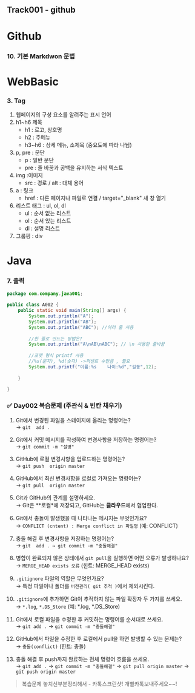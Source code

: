 ## Track001 -  github

# Github   
### 10. 기본 Markdwon 문법

# WebBasic
### 3. Tag
1. 웹페이지의 구성 요소를 알려주는 표시 언어
2. h1~h6 제목
   - h1 : 로고, 상호명
   - h2 : 주메뉴
   - h3~h6 : 상세 메뉴, 소제목 (중요도에 따라 나뉨)
3. p, pre : 문단
   - p : 일반 문단
   - pre : 줄 바꿈과 공백을 유지하는 서식 텍스트
4. img :이미지 
   - src : 경로 / alt : 대체 용어 
5. a : 링크 
   - href : 다른 페이지나 파일로 연결 / target="_blank" 새 창 열기
6. 리스트 태그 : ul, ol, dl
   - ul : 순서 없는 리스트
   - ol : 순서 있는 리스트
   - dl : 설명 리스트 
7. 그룹핑 : div


# Java
### 7. 출력
```java
package com.company.java001;

public class A002 {
	public static void main(String[] args) {
		System.out.println("A");
		System.out.println("AB");
		System.out.println("ABC"); //여러 줄 사용
		
		//한 줄로 만드는 방법은?
		System.out.println("A\nAB\nABC"); // \n 사용한 줄바꿈
		
		//포맷 형식 printf 사용
		//%s(문자), %d(숫자) ->퍼센트 수만큼 , 필요
		System.out.printf("이름:%s	나이:%d","길동",12);
		
	}

}
```




### ✅ Day002 복습문제 (주관식 & 빈칸 채우기)

1. Git에서 변경된 파일을 스테이지에 올리는 명령어는?  
   → `git  add .`

2. Git에서 커밋 메시지를 작성하여 변경사항을 저장하는 명령어는?  
   → `git commit -m "설명"`

3. GitHub에 로컬 변경사항을 업로드하는 명령어는?  
   → `git push  origin master`

4. GitHub에서 최신 변경사항을 로컬로 가져오는 명령어는?  
   → `git pull  origin master`

5. Git과 GitHub의 관계를 설명하세요.  
   → Git은 **로컬*에 저장되고, GitHub는 **클라우드**에서 협업한다.

6. Git에서 충돌이 발생했을 때 나타나는 메시지는 무엇인가요?  
   → `CONFLICT (cntent) : Merge conflict in 파일명` (예: CONFLICT)

7. 충돌 해결 후 변경사항을 저장하는 명령어는?  
   → `git  add . → git commit -m "충돌해결"`

8. 병합이 완료되지 않은 상태에서 `git pull`을 실행하면 어떤 오류가 발생하나요?  
   → `MERGE_HEAD exists 오류` (힌트: MERGE_HEAD exists)

9. `.gitignore` 파일의 역할은 무엇인가요?  
   → 특정 파일이나 폴더를 `버젼관리( git 추적 )`에서 제외시킨다.

10. `.gitignore`에 추가하면 Git이 추적하지 않는 파일 확장자 두 가지를 쓰세요.  
   → `*.log`, `*.DS_Store` (예: *.log, *.DS_Store)

11. Git에서 로컬 파일을 수정한 후 커밋하는 명령어를 순서대로 쓰세요.  
   → `git add .` → `git commit -m "충돌해결"`

12. GitHub에서 파일을 수정한 후 로컬에서 pull을 하면 발생할 수 있는 문제는?  
   → `충돌(conflict)` (힌트: 충돌)

13. 충돌 해결 후 push까지 완료하는 전체 명령어 흐름을 쓰세요.  
   → `git add .` → `git commit -m "충돌해결"` → `git pull origin master` → `git push origin master`

> 복습문제 놓치신부분정리해서 - 카톡스크린샷! 개별카톡보내주세요~~!
 